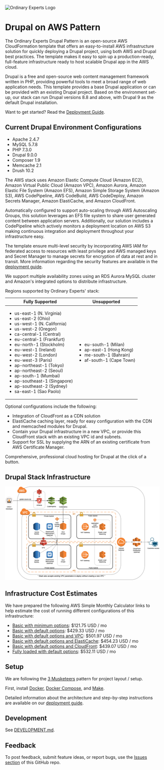 ![Ordinary Experts Logo](https://ordinaryexperts.com/img/logo.png)

# Drupal on AWS Pattern

The Ordinary Experts Drupal Pattern is an open-source AWS CloudFormation template that offers an easy-to-install AWS infrastructure solution for quickly deploying a Drupal project, using both AWS and Drupal best practices. The template makes it easy to spin up a production-ready, full-feature infrastructure ready to host scalable Drupal app in the AWS cloud.

Drupal is a free and open-source web content management framework written in PHP, providing powerful tools to meet a broad range of web application needs. This template provides a base Drupal application or can be provided with an existing Drupal project. Based on the environment set-up, our stack can run Drupal versions 8.8 and above, with Drupal 9 as the default Drupal installation.

Want to get started?  Read the [Deployment Guide](DEPLOYMENTGUIDE.md).

## Current Drupal Environment Configurations

* Apache 2.4.7
* MySQL 5.7.8
* PHP 7.3.0
* Drupal 9.0.0
* Composer 1.9
* Memcache 2.1
* Drush 10.2

The AWS stack uses Amazon Elastic Compute Cloud (Amazon EC2), Amazon Virtual Public Cloud (Amazon VPC), Amazon Aurora, Amazon Elastic File System (Amazon EFS), Amazon Simple Storage System (Amazon S3), AWS CodePipeline, AWS CodeBuild, AWS CodeDeploy, Amazon Secrets Manager, Amazon ElastiCache, and Amazon CloudFront.

Automatically configured to support auto-scaling through AWS Autoscaling Groups, this solution leverages an EFS file system to share user generated content between application servers. Additionally, our solution includes a CodePipeline which actively monitors a deployment location on AWS S3 making continuous integration and deployment throughout your infrastructure easy.

The template ensure multi-level security by incorporating AWS IAM for federated access to resources with least privilege and AWS managed keys and Secret Manager to manage secrets for encryption of data at rest and in transit. More information regarding the security features are available in the [deployment guide](DEPLOYMENTGUIDE.md/#security).

We support multiple availability zones using an RDS Aurora MySQL cluster and Amazon's integrated options to distribute infrastructure.

Regions supported by Ordinary Experts' stack:

| Fully Supported | Unsupported |
| -------------- | ----------- |
| <ul><li>us-east-1 (N. Virginia)</li><li>us-east-2 (Ohio)</li><li>us-west-1 (N. California)</li><li>us-west-2 (Oregon)</li><li>ca-central-1 (Central)</li><li>eu-central-1 (Frankfurt)</li><li>eu-north-1 (Stockholm)</li><li>eu-west-1 (Ireland)</li><li>eu-west-2 (London)</li><li>eu-west-3 (Paris)</li><li>ap-northeast-1 (Tokyo)</li><li>ap-northeast-2 (Seoul)</li><li>ap-south-1 (Mumbai)</li><li>ap-southeast-1 (Singapore)</li><li>ap-southeast-2 (Sydney)</li><li>sa-east-1 (Sao Paolo)</li></ul> | <ul><li>eu-south-1 (Milan)</li><li>ap-east-1 (Hong Kong)</li><li>me-south-1 (Bahrain)</li><li>af-south-1 (Cape Town)</li></ul> |

Optional configurations include the following:
* Integration of CloudFront as a CDN solution
* ElastiCache caching layer, ready for easy configuration with the CDN and memcached modules for Drupal.
* Contain your Drupal infrastructure in a new VPC, or provide this CloudFront stack with an existing VPC id and subnets.
* Support for SSL by supplying the ARN of an existing certificate from AWS Certificate Manager.

Comprehensive, professional cloud hosting for Drupal at the click of a button.

## Drupal Stack Infrastructure

![Ordinary Experts Drupal Pattern Topology Diagram](oe_drupal_patterns_topology_diagram.png)

## Infrastructure Cost Estimates

We have prepared the following AWS Simple Monthly Calculator links to help estimate the cost of running different configurations of this infrastructure:

* [Basic with minimum options](https://calculator.s3.amazonaws.com/index.html#r=IAD&key=files/calc-086962bc481edc37a0b1d159f74375dd23c92ca8&v=ver20200610dP): $121.75 USD / mo
* [Basic with default options](https://calculator.s3.amazonaws.com/index.html#r=IAD&key=files/calc-53dc2f9056a2c23c6ca5e46bbf2a17f57b258080&v=ver20200610dP): $429.33 USD / mo
* [Basic with default options and VPC](https://calculator.s3.amazonaws.com/index.html#r=IAD&key=files/calc-9110ebb90e8a5ce555d796d756e8512483deb533&v=ver20200610dP): $501.97 USD / mo
* [Basic with default options and ElastiCache](https://calculator.s3.amazonaws.com/index.html#r=IAD&key=files/calc-8d532112abf9ad1f25b13070f10495a6f1186a51&v=ver20200610dP): $454.23 USD / mo
* [Basic with default options and CloudFront](https://calculator.s3.amazonaws.com/index.html#r=IAD&key=files/calc-f0df89ffe75796bf1dea267462ff91a82531e0cc&v=ver20200610dP): $439.07 USD / mo
* [Fully loaded with default options](https://calculator.s3.amazonaws.com/index.html#r=IAD&key=files/calc-f03799f13f8e4fbd2b6566367b330dcc328c9d1a&v=ver20200610dP): $532.11 USD / mo

## Setup

We are following the [3 Musketeers](https://3musketeers.io/) pattern for project layout / setup.

First, install [Docker](https://www.docker.com/), [Docker Compose](https://docs.docker.com/compose/), and [Make](https://www.gnu.org/software/make/).

Detailed information about the architecture and step-by-step instructions are available on our [deployment guide](DEPLOYMENTGUIDE.md).

## Development

See [DEVELOPMENT.md](DEVELOPMENT.md).

## Feedback

To post feedback, submit feature ideas, or report bugs, use the [Issues section](https://github.com/ordinaryexperts/aws-marketplace-oe-patterns-drupal/issues) of this GitHub repo.
